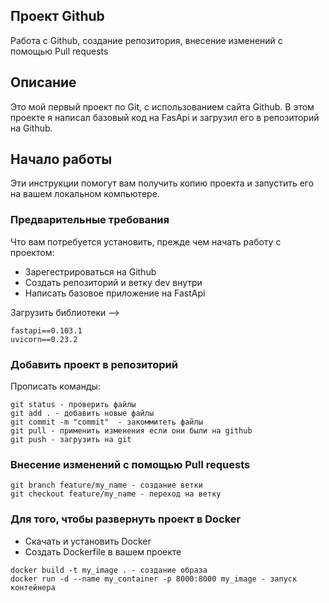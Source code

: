 ## Проект Github

<p>Работа с Github, создание репозитория, внесение изменений с помощью Pull requests</p>

## Описание

Это мой первый проект по Git, с использованием сайта Github.
В этом проекте я написал базовый код на FasApi и загрузил его в репозиторий на Github.

## Начало работы

Эти инструкции помогут вам получить копию проекта и запустить его на вашем локальном компьютере.

### Предварительные требования

Что вам потребуется установить, прежде чем начать работу с проектом:

- Зарегестрироваться на Github
- Создать репозиторий и ветку dev внутри
- Написать базовое приложение на FastApi
  
Загрузить библиотеки -->
```
fastapi==0.103.1
uvicorn==0.23.2
```
### Добавить проект в репозиторий

Прописать команды:
```
git status - проверить файлы
git add . - добавить новые файлы
git commit -m "commit"  - закоммитеть файлы
git pull - применить изменения если они были на github
git push - загрузить на git
```
### Внесение изменений с помощью Pull requests
```
git branch feature/my_name - создание ветки 
git checkout feature/my_name - переход на ветку
```
### Для того, чтобы развернуть проект в Docker

- Скачать и установить Docker
- Создать Dockerfile в вашем проекте
```
docker build -t my_image . - создание образа
docker run -d --name my_container -p 8000:8000 my_image - запуск контейнера
```


